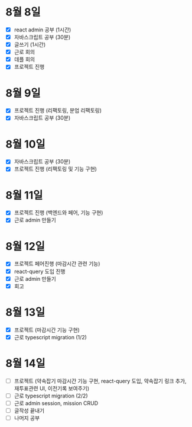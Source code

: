 # 8월 8일

-  [x] react admin 공부 (1시간)
-  [x] 자바스크립트 공부 (30분)
-  [x] 글쓰기 (1시간)
-  [x] 근로 회의
-  [x] 데플 회의
-  [x] 프로젝트 진행

# 8월 9일

- [x] 프로젝트 진행 (리팩토링, 분업 리팩토링)
- [x] 자바스크립트 공부 (30분)

# 8월 10일

- [x] 자바스크립트 공부 (30분)
- [x] 프로젝트 진행 (리팩토링 및 기능 구현)

#  8월 11일

- [x] 프로젝트 진행 (백엔드와 페어, 기능 구현)
- [x] 근로 admin 만들기

# 8월 12일

- [x] 프로젝트 페어진행 (마감시간 관련 기능)
- [x] react-query 도입 진행
- [x] 근로 admin 만들기
- [x] 회고

# 8월 13일

- [x] 프로젝트 (마감시간 기능 구현)
- [x] 근로 typescript migration (1/2)

# 8월 14일

- [ ] 프로젝트 (약속잡기 마감시간 기능 구현, react-query 도입, 약속잡기 링크 추가, 재투표관련 UI, 이전기록 보여주기)
- [ ] 근로 typescript migration (2/2)
- [ ] 근로 admin session, mission CRUD
- [ ] 글작성 끝내기
- [ ] 나머지 공부
